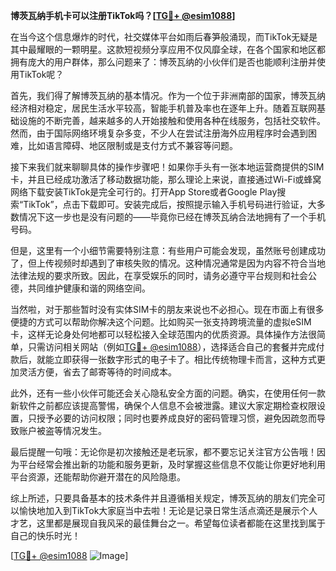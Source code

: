 **博茨瓦纳手机卡可以注册TikTok吗？[[TG💪+ @esim1088](https://t.me/s/esim1088)]**

在当今这个信息爆炸的时代，社交媒体平台如雨后春笋般涌现，而TikTok无疑是其中最耀眼的一颗明星。这款短视频分享应用不仅风靡全球，在各个国家和地区都拥有庞大的用户群体，那么问题来了：博茨瓦纳的小伙伴们是否也能顺利注册并使用TikTok呢？

首先，我们得了解博茨瓦纳的基本情况。作为一个位于非洲南部的国家，博茨瓦纳经济相对稳定，居民生活水平较高，智能手机普及率也在逐年上升。随着互联网基础设施的不断完善，越来越多的人开始接触和使用各种在线服务，包括社交软件。然而，由于国际网络环境复杂多变，不少人在尝试注册海外应用程序时会遇到困难，比如语言障碍、地区限制或是支付方式不兼容等问题。

接下来我们就来聊聊具体的操作步骤吧！如果你手头有一张本地运营商提供的SIM卡，并且已经成功激活了移动数据功能，那么理论上来说，直接通过Wi-Fi或蜂窝网络下载安装TikTok是完全可行的。打开App Store或者Google Play搜索“TikTok”，点击下载即可。安装完成后，按照提示输入手机号码进行验证，大多数情况下这一步也是没有问题的——毕竟你已经在博茨瓦纳合法地拥有了一个手机号码。

但是，这里有一个小细节需要特别注意：有些用户可能会发现，虽然账号创建成功了，但上传视频时却遇到了审核失败的情况。这种情况通常是因为内容不符合当地法律法规的要求所致。因此，在享受娱乐的同时，请务必遵守平台规则和社会公德，共同维护健康和谐的网络空间。

当然啦，对于那些暂时没有实体SIM卡的朋友来说也不必担心。现在市面上有很多便捷的方式可以帮助你解决这个问题。比如购买一张支持跨境流量的虚拟eSIM卡，这样无论身处何地都可以轻松接入全球范围内的优质资源。具体操作方法很简单，只需访问相关网站（例如[TG💪+ @esim1088](https://t.me/s/esim1088)），选择适合自己的套餐并完成付款后，就能立即获得一张数字形式的电子卡了。相比传统物理卡而言，这种方式更加灵活方便，省去了邮寄等待的时间成本。

此外，还有一些小伙伴可能还会关心隐私安全方面的问题。确实，在使用任何一款新软件之前都应该提高警惕，确保个人信息不会被泄露。建议大家定期检查权限设置，只授予必要的访问权限；同时也要养成良好的密码管理习惯，避免因疏忽而导致账户被盗等情况发生。

最后提醒一句哦：无论你是初次接触还是老玩家，都不要忘记关注官方公告哦！因为平台经常会推出新的功能和服务更新，及时掌握这些信息不仅能让你更好地利用平台资源，还能帮助你避开潜在的风险隐患。

综上所述，只要具备基本的技术条件并且遵循相关规定，博茨瓦纳的朋友们完全可以愉快地加入到TikTok大家庭当中去啦！无论是记录日常生活点滴还是展示个人才艺，这里都是展现自我风采的最佳舞台之一。希望每位读者都能在这里找到属于自己的快乐时光！

[[TG💪+ @esim1088](https://t.me/s/esim1088) ![Image](https://i.postimg.cc/4NQfJmqS/Snipaste-2025-05-13-00-14-12.png)]